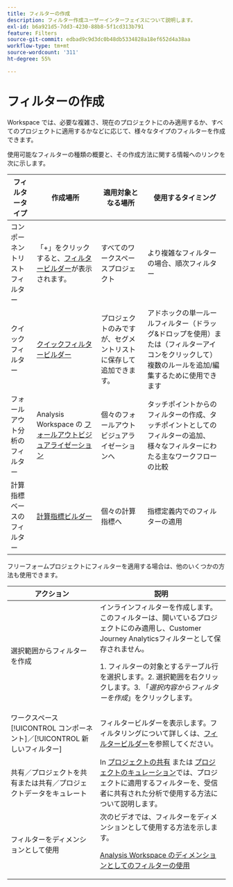 ```yaml
---
title: フィルターの作成
description: フィルター作成ユーザーインターフェイスについて説明します。
exl-id: b6a921d5-7dd3-4230-88b8-5f1cd313b791
feature: Filters
source-git-commit: edbad9c9d3dc0b48db5334828a18ef652d4a38aa
workflow-type: tm+mt
source-wordcount: '311'
ht-degree: 55%

---
```


# フィルターの作成

Workspace では、必要な複雑さ、現在のプロジェクトにのみ適用するか、すべてのプロジェクトに適用するかなどに応じて、様々なタイプのフィルターを作成できます。

使用可能なフィルターの種類の概要と、その作成方法に関する情報へのリンクを次に示します。

| フィルタータイプ | 作成場所 | 適用対象となる場所 | 使用するタイミング |
| --- | --- | --- | --- |
| コンポーネントリストフィルター | 「+」をクリックすると、[フィルタービルダー](/help/components/filters/filter-builder.md)が表示されます。 | すべてのワークスペースプロジェクト | より複雑なフィルターの場合、順次フィルター |
| クイックフィルター | [クイックフィルタービルダー](/help/components/filters/quick-filters.md) | プロジェクトのみですが、セグメントリストに保存して追加できます。 | アドホックの単一ルールフィルター（ドラッグ&amp;ドロップを使用）または（フィルターアイコンをクリックして）複数のルールを追加/編集するために使用できます |
| フォールアウト分析のフィルター | Analysis Workspace の [フォールアウトビジュアライゼーション](/help/analysis-workspace/visualizations/fallout/compare-segments-fallout.md) | 個々のフォールアウトビジュアライゼーションへ | タッチポイントからのフィルターの作成、タッチポイントとしてのフィルターの追加、様々なフィルターにわたる主なワークフローの比較 |
| 計算指標ベースのフィルター | [計算指標ビルダー](/help/components/calc-metrics/cm-workflow/metrics-with-segments.md) | 個々の計算指標へ | 指標定義内でのフィルターの適用 |

フリーフォームプロジェクトにフィルターを適用する場合は、他のいくつかの方法も使用できます。

| アクション | 説明 |
| --- | --- |
| 選択範囲からフィルターを作成 | インラインフィルターを作成します。このフィルターは、開いているプロジェクトにのみ適用し、Customer Journey Analyticsフィルターとして保存されません。<p> 1. フィルターの対象とするテーブル行を選択します。2. 選択範囲を右クリックします。3. 「*選択内容からフィルターを作成*」をクリックします。 |
| ワークスペース[!UICONTROL コンポーネント]／[!UICONTROL 新しいフィルター] | フィルタービルダーを表示します。フィルタリングについて詳しくは、[フィルタービルダー](/help/components/filters/filter-builder.md)を参照してください。 |
| 共有／プロジェクトを共有または共有／プロジェクトデータをキュレート | In [プロジェクトの共有](/help/analysis-workspace/curate-share/share-projects.md) または [プロジェクトのキュレーション](/help/analysis-workspace/curate-share/curate.md)では、プロジェクトに適用するフィルターを、受信者に共有された分析で使用する方法について説明します。 |
| フィルターをディメンションとして使用 | 次のビデオでは、フィルターをディメンションとして使用する方法を示します。  <p>[Analysis Workspace のディメンションとしてのフィルターの使用](https://experienceleague.adobe.com/docs/customer-journey-analytics-learn/tutorials/components/filters/use-filters-as-dimensions.html?lang=ja)</p> |
